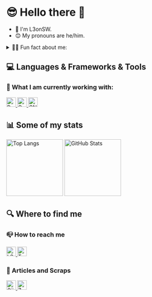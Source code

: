 # 😎 Hello there 👋
- 🥰 I'm L3onSW.
- 😊 My pronouns are he/him. 

<details>
<summary>👨‍💻 Fun fact about me:</summary>

- 🎬 My favorite movies are Star Wars episodes I to Ⅵ. (I also like spin offs.)
</details>

## 💻 Languages & Frameworks & Tools
### 🐥 What I am currently working with:
<div align="left">
<!-- Python -->
<a href="https://www.python.org" target="_blank" alt="Python">
<img src="https://img.shields.io/badge/Python-FFD43B?style=for-the-badge&logo=python&logoColor=blue" alt="Python" style="margin-bottom: 5px;" height="25" />
</a>
<!-- C -->
<a href="https://www.cprogramming.com" target="_blank" alt="C">
<img src="https://img.shields.io/badge/C-A8B9CC?logo=c&logoColor=fff&style=for-the-badge" alt="C" style="margin-bottom: 5px;" height="25" />
</a>
<!-- GNU Bash -->
<a href="https://www.gnu.org/software/bash/" target="_blank" alt="GNU Bash">
<img src="https://img.shields.io/badge/GNU%20Bash-4EAA25?logo=gnubash&logoColor=fff&style=for-the-badge" alt="GNU Bash" style="margin-bottom: 5px;" height="25" />
</a>
</div>

<!-- Statistics -->
## 📊 Some of my stats
<!-- ### GitHub Stats -->
<p align="left"> 
  <!-- jupyter%20notebook,tex,vim%20script,fortran -->
  <img alt="Top Langs" height="150px" src="https://github-readme-stats-l3onsws-projects.vercel.app/api/top-langs/?username=L3onSW&layout=compact&count_private=true&show_icons=true&hide=jupyter%20notebook,tex,fortran&theme=github_dark" />
  <img alt="GitHub Stats" height="150px" src="https://github-readme-stats-l3onsws-projects.vercel.app/api?username=L3onSW&count_private=true&show_icons=true&theme=github_dark" />
</p>

## 🔍 Where to find me
### 📪 How to reach me
<div align="left">
<!-- GitHub -->
<a href="https://github.com/L3onSW" target="_blank" alt="L3onSW's GitHub">
<img src="https://img.shields.io/badge/github-%2324292e.svg?&style=for-the-badge&logo=github&logoColor=white" style="margin-bottom: 5px;" height="25" alt="L3onSW's GitHub"/>
</a>
<!-- Twitter (X) -->
<a href="https://twitter.com/L3onSW" target="_blank" alt="Twitter" alt="L3onSW's GitHub">
<img src="https://img.shields.io/badge/twitter-%2300acee.svg?&style=for-the-badge&logo=twitter&logoColor=white" style="margin-bottom: 5px;" height="25" alt="Twitter" />
</a>
</div>

### 📖 Articles and Scraps
<div align="left">
<!-- Qiita -->
<a href="https://qiita.com/L3on" target="_blank" alt="L3on's Qiita">
<img src="https://img.shields.io/badge/Qiita-55C500?logo=qiita&logoColor=fff&style=for-the-badge" style="margin-bottom: 5px;" height="25" alt="Qiita" />
</a>
<!-- Zenn -->
<a href="https://zenn.dev/l3on" target="_blank" alt="L3on's Zenn">
<img src="https://img.shields.io/badge/Zenn-3EA8FF?logo=zenn&logoColor=fff&style=for-the-badge" style="margin-bottom: 5px;" height="25" alt="Zenn" />
</a>
</div>

